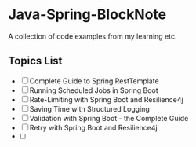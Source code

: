 # Java-Spring-BlockNote
A collection of code examples from my learning etc.

## Topics List

- [ ] Complete Guide to Spring RestTemplate
- [ ] Running Scheduled Jobs in Spring Boot
- [ ] Rate-Limiting with Spring Boot and Resilience4j
- [ ] Saving Time with Structured Logging
- [ ] Validation with Spring Boot - the Complete Guide
- [ ] Retry with Spring Boot and Resilience4j
- [ ] 
